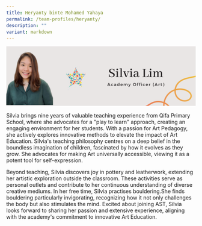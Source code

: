 ```yaml
---
title: Heryanty binte Mohamed Yahaya
permalink: /team-profiles/heryanty/
description: ""
variant: markdown
---
```

![](/images/Silvia_Banner.png)

Silvia brings nine years of valuable teaching experience from Qifa Primary School, where she advocates for a "play to learn" approach, creating an engaging environment for her students. With a passion for Art Pedagogy, she actively explores innovative methods to elevate the impact of Art Education. Silvia's teaching philosophy centres on a deep belief in the boundless imagination of children, fascinated by how it evolves as they grow. She advocates for making Art universally accessible, viewing it as a potent tool for self-expression.

Beyond teaching, Silvia discovers joy in pottery and leatherwork, extending her artistic exploration outside the classroom. These activities serve as personal outlets and contribute to her continuous understanding of diverse creative mediums. In her free time, Silvia practises bouldering.She finds bouldering particularly invigorating, recognizing how it not only challenges the body but also stimulates the mind. Excited about joining AST, Silvia looks forward to sharing her passion and extensive experience, aligning with the academy's commitment to innovative Art Education.